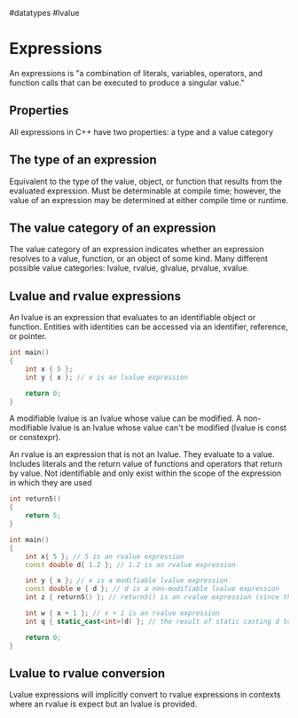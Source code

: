 #datatypes #lvalue
# Expressions

An expressions is "a combination of literals, variables, operators, and function calls that can be executed to produce a singular value."
## Properties

All expressions in C++ have two properties: a type and a value category

## The type of an expression

Equivalent to the type of the value, object, or function that results from the evaluated expression. Must be determinable at compile time; however, the value of an expression may be determined at either compile time or runtime. 

## The value category of an expression

The value category of an expression indicates whether an expression resolves to a value, function, or an object of some kind. Many different possible value categories: lvalue, rvalue, glvalue, prvalue, xvalue.

## Lvalue and rvalue expressions

An lvalue is an expression that evaluates to an identifiable object or function. Entities with identities can be accessed via an identifier, reference, or pointer. 
```c++
int main()
{
    int x { 5 };
    int y { x }; // x is an lvalue expression

    return 0;
}
```

A modifiable lvalue is an lvalue whose value can be modified. A non-modifiable lvalue is an lvalue whose  value can't be modified (lvalue is const or constexpr).

An rvalue is an expression that is not an lvalue. They evaluate to a value. Includes literals and the return value of functions and operators that return by value. Not identifiable and only exist within the scope of the expression in which they are used
```c++
int return5()
{
    return 5;
}

int main()
{
    int x{ 5 }; // 5 is an rvalue expression
    const double d{ 1.2 }; // 1.2 is an rvalue expression

    int y { x }; // x is a modifiable lvalue expression
    const double e { d }; // d is a non-modifiable lvalue expression
    int z { return5() }; // return5() is an rvalue expression (since the result is returned by value)

    int w { x + 1 }; // x + 1 is an rvalue expression
    int q { static_cast<int>(d) }; // the result of static casting d to an int is an rvalue expression

    return 0;
}
```

## Lvalue to rvalue conversion

Lvalue expressions will implicitly convert to rvalue expressions in contexts where an rvalue is expect but an lvalue is provided.
